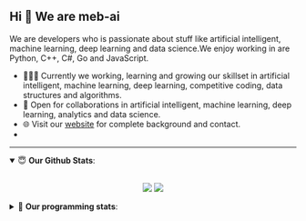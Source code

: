 ## Hi 👋 We are meb-ai 
We are developers who is passionate about stuff like artificial intelligent, machine learning, deep learning and data science.We enjoy working in are Python, C++, C#, Go and  JavaScript.
- 👨🏽‍💻 Currently we working, learning and growing our skillset in artificial intelligent, machine learning, deep learning, competitive coding, data structures and algorithms.
- 🤝 Open for collaborations in artificial intelligent, machine learning, deep learning, analytics and data science.
- 🌐 Visit our [website](http://meb.ai/) for complete background and contact.
- 
---
<details open>
 <summary> 😇 <b>Our Github Stats</b>: </summary>
<br>
<p align = "center">  
  <img src = "https://github-readme-stats.vercel.app/api?username=volkanaktas&show_icons=true&theme=tokyonight&line_height=27">  
  <img src = "https://github-readme-stats.vercel.app/api/top-langs/?username=volkanaktas&hide=css,java,html&theme=tokyonight">
</p>
</details>
<details> 
 <summary>🤖 <b>Our programming stats</b>: </summary>
<br>
